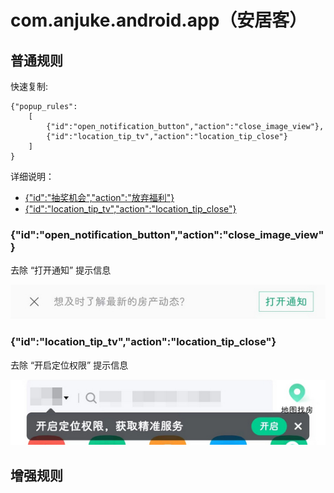 # com.anjuke.android.app（安居客）

## 普通规则

快速复制:
```
{"popup_rules":
    [
        {"id":"open_notification_button","action":"close_image_view"},
        {"id":"location_tip_tv","action":"location_tip_close"}
    ]
}
```
详细说明：
- [{"id":"抽奖机会","action":"放弃福利"}](#id抽奖机会action放弃福利)
- [{"id":"location_tip_tv","action":"location_tip_close"}](#idlocation_tip_tvactionlocation_tip_close)

### {"id":"open_notification_button","action":"close_image_view"}
去除 “打开通知” 提示信息

![](./assets/打开通知提示信息.jpg)

### {"id":"location_tip_tv","action":"location_tip_close"}
去除 “开启定位权限” 提示信息

![](./assets/开启定位权限.jpg)

## 增强规则
